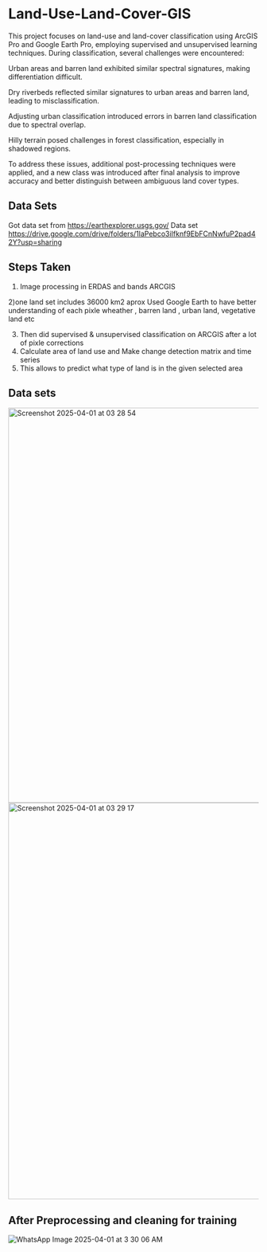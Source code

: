 # Land-Use-Land-Cover-GIS

This project focuses on land-use and land-cover classification using ArcGIS Pro and Google Earth Pro, employing supervised and unsupervised learning techniques. During classification, several challenges were encountered:

Urban areas and barren land exhibited similar spectral signatures, making differentiation difficult.

Dry riverbeds reflected similar signatures to urban areas and barren land, leading to misclassification.

Adjusting urban classification introduced errors in barren land classification due to spectral overlap.

Hilly terrain posed challenges in forest classification, especially in shadowed regions.

To address these issues, additional post-processing techniques were applied, and a new class was introduced after final analysis to improve accuracy and better distinguish between ambiguous land cover types.


## Data Sets 

Got data set from https://earthexplorer.usgs.gov/
Data set https://drive.google.com/drive/folders/1laPebco3iIfknf9EbFCnNwfuP2pad42Y?usp=sharing

## Steps Taken 

1) Image processing in ERDAS and bands ARCGIS

2)one land set includes 36000 km2 aprox Used Google Earth to have better understanding of each pixle wheather , barren land , urban land, vegetative land etc

3) Then did supervised & unsupervised classification on ARCGIS after a lot of pixle corrections
4) Calculate area of land use and Make change detection matrix and time series
5) This allows to predict what type of land is in the given selected area

## Data sets


<img width="793" alt="Screenshot 2025-04-01 at 03 28 54" src="https://github.com/user-attachments/assets/7a6eff47-5167-44d8-b086-e420a9e0dd55" />
<img width="796" alt="Screenshot 2025-04-01 at 03 29 17" src="https://github.com/user-attachments/assets/cc6d23b6-883d-460e-ba37-3bbc160f8cf6" />

## After Preprocessing and cleaning for training


![WhatsApp Image 2025-04-01 at 3 30 06 AM](https://github.com/user-attachments/assets/e50b5b98-7447-4e12-8044-5654a06bc763)




